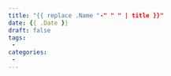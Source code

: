 ```yaml
---
title: "{{ replace .Name "-" " " | title }}"
date: {{ .Date }}
draft: false
tags:
 - 
categories:
 - 
---
```


